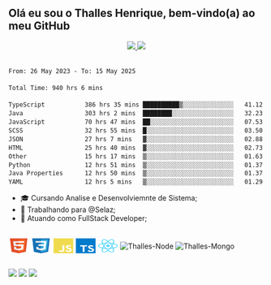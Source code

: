 ## Olá eu sou o Thalles Henrique, bem-vindo(a) ao meu GitHub

<div align="center">
  <a href="https://github.com/Thalles-HsA">
  <img height="180em" src="https://github-readme-stats.vercel.app/api?username=Thalles-HsA&show_icons=true&theme=radical&include_all_commits=true&count_private=true"/>
  <img height="180em" src="https://github-readme-stats.vercel.app/api/top-langs/?username=Thalles-HsA&exclude_repo=github-readme-stats,Pong,Freeway-JS&langs_count=5&theme=radical"/>
</div><br>
  
  <!--START_SECTION:waka-->

```txt
From: 26 May 2023 - To: 15 May 2025

Total Time: 940 hrs 6 mins

TypeScript           386 hrs 35 mins ██████████▒░░░░░░░░░░░░░░   41.12 %
Java                 303 hrs 2 mins  ████████░░░░░░░░░░░░░░░░░   32.23 %
JavaScript           70 hrs 47 mins  ██░░░░░░░░░░░░░░░░░░░░░░░   07.53 %
SCSS                 32 hrs 55 mins  █░░░░░░░░░░░░░░░░░░░░░░░░   03.50 %
JSON                 27 hrs 7 mins   ▓░░░░░░░░░░░░░░░░░░░░░░░░   02.88 %
HTML                 25 hrs 40 mins  ▓░░░░░░░░░░░░░░░░░░░░░░░░   02.73 %
Other                15 hrs 17 mins  ▒░░░░░░░░░░░░░░░░░░░░░░░░   01.63 %
Python               12 hrs 51 mins  ▒░░░░░░░░░░░░░░░░░░░░░░░░   01.37 %
Java Properties      12 hrs 50 mins  ▒░░░░░░░░░░░░░░░░░░░░░░░░   01.37 %
YAML                 12 hrs 5 mins   ▒░░░░░░░░░░░░░░░░░░░░░░░░   01.29 %
```

<!--END_SECTION:waka-->

  - 🎓 Cursando Analise e Desenvolviemnte de Sistema;
  - 🌱 Trabalhando para @Selaz;
  - 🎯 Atuando como FullStack Developer;
 
<div style="display: inline_block"><br>
  <img align="center" alt="Thalles-HTML" height="30" width="40" src="https://raw.githubusercontent.com/devicons/devicon/master/icons/html5/html5-original.svg">
  <img align="center" alt="Thalles-CSS" height="30" width="40" src="https://raw.githubusercontent.com/devicons/devicon/master/icons/css3/css3-original.svg">
  <img align="center" alt="Thalles-Js" height="30" width="40" src="https://raw.githubusercontent.com/devicons/devicon/master/icons/javascript/javascript-plain.svg">
  <img align="center" alt="Thalles-Ts" height="30" width="40" src="https://raw.githubusercontent.com/devicons/devicon/master/icons/typescript/typescript-plain.svg">
  <img align="center" alt="Thalles-React" height="30" width="40" src="https://raw.githubusercontent.com/devicons/devicon/master/icons/react/react-original.svg">
  <img align="center" alt="Thalles-Node" height="30" width="40" src="https://cdn.jsdelivr.net/gh/devicons/devicon/icons/nodejs/nodejs-original.svg" />
  <img align="center" alt="Thalles-Mongo" height="30" width="40" src="https://cdn.jsdelivr.net/gh/devicons/devicon/icons/mongodb/mongodb-original.svg" />
  
</div>

 ##
  
<div>
  <a href="https://www.linkedin.com/in/thalles-hsa" target="_blank"><img src="https://img.shields.io/badge/-LinkedIn-%230077B5?style=for-the-badge&logo=linkedin&logoColor=white" target="_blank"></a> 
  <a href="https://instagram.com/thalleshsa" target="_blank"><img src="https://img.shields.io/badge/-Instagram-%23E4405F?style=for-the-badge&logo=instagram&logoColor=white" target="_blank"></a>
  <a href = "mailto:thsa.henrique@gmail.com"><img src="https://img.shields.io/badge/-Gmail-%23333?style=for-the-badge&logo=gmail&logoColor=white" target="_blank"></a>
   
</div>
